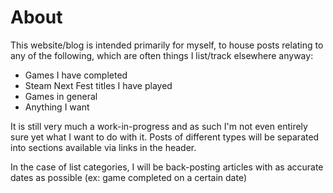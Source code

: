 # About
This website/blog is intended primarily for myself, to house posts relating to any of the following, which are often things I list/track elsewhere anyway:
- Games I have completed
- Steam Next Fest titles I have played
- Games in general
- Anything I want

It is still very much a work-in-progress and as such I'm not even entirely sure yet what I want to do with it. Posts of different types will be separated into sections available via links in the header.

In the case of list categories, I will be back-posting articles with as accurate dates as possible (ex: game completed on a certain date)
